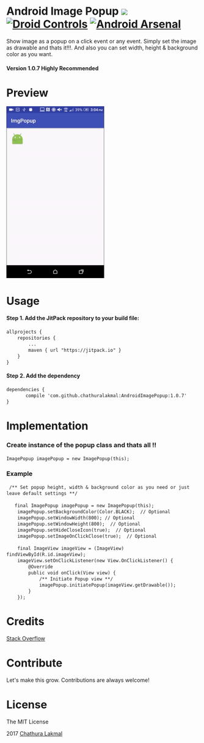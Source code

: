 # Android Image Popup [![](https://jitpack.io/v/chathuralakmal/AndroidImagePopup.svg)](https://jitpack.io/#chathuralakmal/AndroidImagePopup) [![Droid Controls](https://img.shields.io/badge/Available%20On-Droid%20Controls-blue.svg?style=flat)](http://www.droidcontrols.com/image-views/android-image-popup/) [![Android Arsenal](https://img.shields.io/badge/Android%20Arsenal-Android%20Image%20Popup-brightgreen.svg?style=flat)](https://android-arsenal.com/details/1/5261)

Show image as a popup on a click event or any event. Simply set the image as drawable and thats it!!!. And also you can set width, height & background color as you want.

#### Version 1.0.7 Highly Recommended

# Preview
![Demo Preview](preview.gif? "Demo Preview")

# Usage

#### Step 1. Add the JitPack repository to your build file:

    allprojects {
		repositories {
			...
			maven { url "https://jitpack.io" }
		}
	}

#### Step 2. Add the dependency

    dependencies {
           compile 'com.github.chathuralakmal:AndroidImagePopup:1.0.7'
	}



# Implementation

### Create instance of the popup class and thats all !!

    ImagePopup imagePopup = new ImagePopup(this); 
    

### Example

     /** Set popup height, width & background color as you need or just leave default settings **/

       final ImagePopup imagePopup = new ImagePopup(this);
        imagePopup.setBackgroundColor(Color.BLACK);  // Optional
        imagePopup.setWindowWidth(800); // Optional
        imagePopup.setWindowHeight(800);  // Optional
        imagePopup.setHideCloseIcon(true);  // Optional
        imagePopup.setImageOnClickClose(true);  // Optional

        final ImageView imageView = (ImageView) findViewById(R.id.imageView);
        imageView.setOnClickListener(new View.OnClickListener() {
            @Override
            public void onClick(View view) {
                /** Initiate Popup view **/
                imagePopup.initiatePopup(imageView.getDrawable());
            }
        });
        

# Credits
[Stack Overflow](http://stackoverflow.com)

# Contribute

Let's make this grow. Contributions are always welcome!
     
# License
The MIT License

2017 [Chathura Lakmal](https://www.linkedin.com/in/cmac90)
